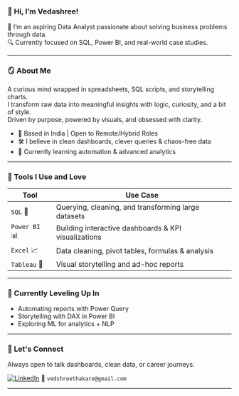 ### 👋 Hi, I’m Vedashree!
🎯 I’m an aspiring Data Analyst passionate about solving business problems through data.  
🔍 Currently focused on SQL, Power BI, and real-world case studies.  

---

### 🪞 About Me  
A curious mind wrapped in spreadsheets, SQL scripts, and storytelling charts.  
I transform raw data into meaningful insights with logic, curiosity, and a bit of style.  
Driven by purpose, powered by visuals, and obsessed with clarity.

- 📍 Based in India | Open to Remote/Hybrid Roles    
- 🛠️ I believe in clean dashboards, clever queries & chaos-free data
- 🧠 Currently learning automation & advanced analytics
  
---

### 🔧 Tools I Use and Love

| Tool | Use Case |
|------|----------|
| `SQL` 💾 | Querying, cleaning, and transforming large datasets |
| `Power BI` 📊 | Building interactive dashboards & KPI visualizations |
| `Excel` 📈 | Data cleaning, pivot tables, formulas & analysis |
| `Tableau` 📐 | Visual storytelling and ad-hoc reports |

---

### 🌱 Currently Leveling Up In  
- Automating reports with Power Query  
- Storytelling with DAX in Power BI  
- Exploring ML for analytics + NLP  

---

### 💬 Let's Connect  
Always open to talk dashboards, clean data, or career journeys.

[![LinkedIn](https://img.shields.io/badge/-LinkedIn-0A66C2?logo=linkedin&logoColor=white&style=for-the-badge)](https://www.linkedin.com/in/vedashree-thakare-b96553231)
📧 `vedshreethakare@gmail.com`

---




